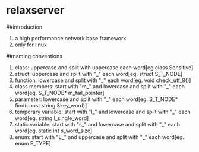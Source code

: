 # relaxserver

##introduction
1. a high performance network base framework
2. only for linux


##naming conventions
1. class: uppercase and split with uppercase each word[eg.class Sensitive]
2. struct: uppercase and split with "_" each word[eg. struct S_T_NODE]
3. function: lowercase and split with "_" each word[eg. void check_utf_8()]
4. class members: start with "m_" and lowercase and split with "_" each word[eg. S_T_NODE* m_fail_pointer]
5. parameter: lowercase and split with "_" each word[eg. S_T_NODE* find(const string &key_word)]
6. temporary variable: start with "l_" and lowercase and split with "_" each word[eg. string l_single_word]
7. static variable: start with "s_" and lowercase and split with "_" each word[eg. static int s_word_size]
8. enum: start with "E_" and uppercase and split with "_" each word[eg. enum E_TYPE]